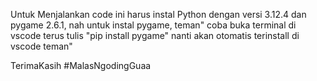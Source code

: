 Untuk Menjalankan code ini harus instal Python dengan versi 3.12.4 dan pygame 2.6.1, nah untuk instal pygame, teman" coba buka terminal di vscode terus tulis "pip install pygame" nanti akan otomatis terinstall di vscode teman"

TerimaKasih 
#MalasNgodingGuaa
